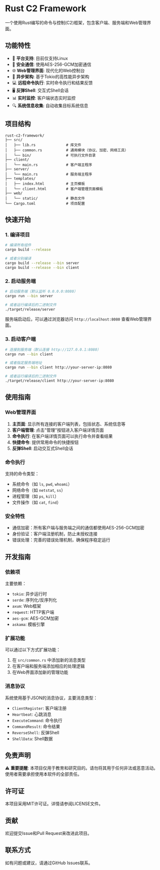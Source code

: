 # Rust C2 Framework

一个使用Rust编写的命令与控制(C2)框架，包含客户端、服务端和Web管理界面。

## 功能特性

- 🚀 **平台支持**: 目前仅支持Linux
- 🔐 **安全通信**: 使用AES-256-GCM加密通信
- 🌐 **Web管理界面**: 现代化的Web控制台
- 🔄 **异步架构**: 基于Tokio的高性能异步架构
- 💻 **远程命令执行**: 实时命令执行和结果反馈
- 🖥️ **反弹Shell**: 交互式Shell会话
- 📊 **实时监控**: 客户端状态实时监控
- 🔍 **系统信息收集**: 自动收集目标系统信息

## 项目结构

```shell
rust-c2-framework/
├── src/
│   ├── lib.rs              # 库文件
│   ├── common.rs           # 通用模块（协议、加密、网络工具）
│   └── bin/                # 可执行文件目录
├── client/
│   └── main.rs             # 客户端主程序
├── server/
│   └── main.rs             # 服务端主程序
├── templates/
│   ├── index.html          # 主页模板
│   └── client.html         # 客户端管理页面模板
├── web/
│   └── static/             # 静态文件
└── Cargo.toml              # 项目配置
```

## 快速开始

### 1. 编译项目

```bash
# 编译所有组件
cargo build --release

# 或者分别编译
cargo build --release --bin server
cargo build --release --bin client
```

### 2. 启动服务端

```bash
# 启动服务端（默认监听 0.0.0.0:8080）
cargo run --bin server

# 或者运行编译后的二进制文件
./target/release/server
```

服务端启动后，可以通过浏览器访问 `http://localhost:8080` 查看Web管理界面。

### 3. 启动客户端

```bash
# 连接到服务端（默认连接 http://127.0.0.1:8080）
cargo run --bin client

# 或者指定服务端地址
cargo run --bin client http://your-server-ip:8080

# 或者运行编译后的二进制文件
./target/release/client http://your-server-ip:8080
```

## 使用指南

### Web管理界面

1. **主页面**: 显示所有连接的客户端列表，包括状态、系统信息等
2. **客户端管理**: 点击"管理"按钮进入客户端详情页面
3. **命令执行**: 在客户端详情页面可以执行命令并查看结果
4. **快捷命令**: 提供常用命令的快捷按钮
5. **反弹Shell**: 启动交互式Shell会话

### 命令执行

支持的命令类型：

- 系统命令（如 `ls`, `pwd`, `whoami`）
- 网络命令（如 `netstat`, `ss`）
- 进程管理（如 `ps`, `kill`）
- 文件操作（如 `cat`, `find`）

### 安全特性

- 通信加密：所有客户端与服务端之间的通信都使用AES-256-GCM加密
- 身份验证：客户端注册机制，防止未授权连接
- 错误处理：完善的错误处理机制，确保程序稳定运行

## 开发指南

### 依赖项

主要依赖：

- `tokio`: 异步运行时
- `serde`: 序列化/反序列化
- `axum`: Web框架
- `reqwest`: HTTP客户端
- `aes-gcm`: AES-GCM加密
- `askama`: 模板引擎

### 扩展功能

可以通过以下方式扩展功能：

1. 在 `src/common.rs` 中添加新的消息类型
2. 在客户端和服务端添加相应的处理逻辑
3. 在Web界面添加新的管理功能

### 消息协议

系统使用基于JSON的消息协议，主要消息类型：

- `ClientRegister`: 客户端注册
- `Heartbeat`: 心跳消息
- `ExecuteCommand`: 命令执行
- `CommandResult`: 命令结果
- `ReverseShell`: 反弹Shell
- `ShellData`: Shell数据

## 免责声明

⚠️ **重要提醒**: 本项目仅用于教育和研究目的。请勿将其用于任何非法或恶意活动。使用者需要承担使用本软件的全部责任。

## 许可证

本项目采用MIT许可证。详情请参阅LICENSE文件。

## 贡献

欢迎提交Issue和Pull Request来改进此项目。

## 联系方式

如有问题或建议，请通过GitHub Issues联系。
